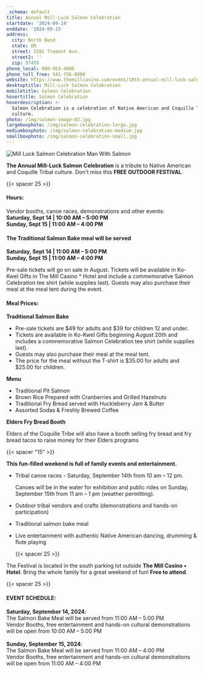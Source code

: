 ```yaml
---
_schema: default
title: Annual Mill-Luck Salmon Celebration
startdate: '2024-09-14'
enddate: '2024-09-15'
address:
  city: North Bend
  state: OR
  street: 3201 Tremont Ave.
  street2: ''
  zip: 97459
phone_local: 800-953-4800
phone_toll_free: 541-756-8800
website: https://www.themillcasino.com/event/18th-annual-mill-luck-salmon-celebration/
desktoptitle: Mill-Luck Salmon Celebration
mobiletitle: Salmon Celebration
hovertitle: Salmon Celebration
hoverdescription: >-
  Salmon Celebration is a celebration of Native American and Coquille Tribal
  culture.
photo: /img/salmon-image-02.jpg
largeboxphoto: /img/salmon-celebration-large.jpg
mediumboxphoto: /img/salmon-celebration-medium.jpg
smallboxphoto: /img/salmon-celebration-small.jpg
---
```

![Mill Luck Salmon Celebration Man With Salmon](/img/salmon-celebration-medium.jpg)

**The Annual Mill-Luck Salmon Celebration** is a tribute to Native American and Coquille Tribal culture. Don't miss this **FREE OUTDOOR FESTIVAL**.

{{< spacer 25 >}}

#### Hours:

Vendor booths, canoe races, demonstrations and other events:<br>**Saturday, Sept 14 \| 10:00 AM – 5:00 PM<br>Sunday, Sept 15 \| 11:00 AM – 4:00 PM**

#### **The Traditional Salmon Bake meal will be served**

**Saturday, Sept 14 \| 11:00 AM – 5:00 PM<br>Sunday, Sept 15 \| 11:00 AM – 4:00 PM**

Pre-sale tickets will go on sale in August. Tickets will be available in Ko-Kwel Gifts in The Mill Casino \* Hotel and include a commemorative Salmon Celebration tee shirt (while supplies last). Guests may also purchase their meal at the meal tent during the event.

#### **Meal Prices:**&nbsp;

**Traditional Salmon Bake**

* Pre-sale tickets are $49 for adults and $39 for children 12 and under.
* Tickets are available in Ko-Kwel Gifts beginning August 20th&nbsp;and includes a commemorative Salmon Celebration tee shirt (while supplies last).
* Guests may also purchase their meal at the meal tent.
* The price for the meal without the T-shirt is $35.00 for adults and $25.00 for children.

**Menu**

* Traditional Pit Salmon
* Brown Rice Prepared with Cranberries and Grilled Hazelnuts
* Traditional Fry Bread served with Huckleberry Jam & Butter
* Assorted Sodas & Freshly Brewed Coffee

**Elders Fry Bread Booth**

Elders of the Coquille Tribe will also have a booth selling fry bread and fry bread tacos to raise money for their Elders programs

{{< spacer "15" >}}

**This fun-filled weekend is full of family events and entertainment.**

* Tribal canoe races - Saturday, September 14th from 10 am – 12 pm.

  Canoes will be in the water for exhibition and public rides on Sunday, September 15th&nbsp;from 11 am – 1 pm (weather permitting).

* Outdoor tribal vendors and crafts (demonstrations and hands-on participation)
* Traditional salmon bake meal
* Live entertainment with authentic Native American dancing, drumming & flute playing

  {{< spacer 25 >}}

The Festival is located in the south parking lot outside **The Mill Casino • Hotel**. Bring the whole family for a great weekend of fun! **Free to attend**.

{{< spacer 25 >}}

#### **EVENT SCHEDULE:**

**Saturday, September 14, 2024**:<br>The Salmon Bake Meal will be served from 11:00 AM – 5:00 PM<br>Vendor Booths, free entertainment and hands-on cultural demonstrations will be open from 10:00 AM – 5:00 PM<br><br>**Sunday, September 15, 2024**:<br>The Salmon Bake Meal will be served from 11:00 AM – 4:00 PM<br>Vendor Booths, free entertainment and hands-on cultural demonstrations will be open from 11:00 AM – 4:00 PM